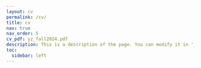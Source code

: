 ```yaml
---
layout: cv
permalink: /cv/
title: cv
nav: true
nav_order: 5
cv_pdf: yz_fall2024.pdf
description: This is a description of the page. You can modify it in '_pages/cv.md'. You can also change or remove the top pdf download button.
toc:
  sidebar: left
---
```

